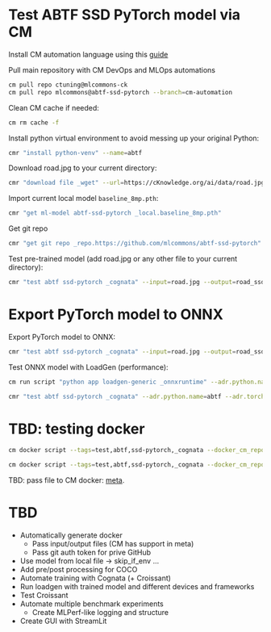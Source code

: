 # Test ABTF SSD PyTorch model via CM

Install CM automation language using this [guide](https://github.com/mlcommons/ck/blob/master/docs/installation.md)

Pull main repository with CM DevOps and MLOps automations

```bash
cm pull repo ctuning@mlcommons-ck
cm pull repo mlcommons@abtf-ssd-pytorch --branch=cm-automation
```

Clean CM cache if needed:

```bash
cm rm cache -f
```

Install python virtual environment to avoid messing up your original Python:

```bash
cmr "install python-venv" --name=abtf
```

Download road.jpg to your current directory:
```bash
cmr "download file _wget" --url=https://cKnowledge.org/ai/data/road.jpg --verify=no --md5sum=470ba3b9a2f9ae21ed7a03e2680108a5
```

Import current local model `baseline_8mp.pth`:
```bash
cmr "get ml-model abtf-ssd-pytorch _local.baseline_8mp.pth"
```

Get git repo
```bash
cmr "get git repo _repo.https://github.com/mlcommons/abtf-ssd-pytorch" --env.CM_GIT_BRANCH=cognata --extra_cache_tags=abtf,ssd,pytorch --env.CM_GIT_CHECKOUT_PATH_ENV_NAME=CM_ABTF_SSD_PYTORCH
```

Test pre-trained model (add road.jpg or any other file to your current directory):
```bash
cmr "test abtf ssd-pytorch _cognata" --input=road.jpg --output=road_ssd.jpg
```

# Export PyTorch model to ONNX

Export PyTorch model to ONNX:
```bash
cmr "test abtf ssd-pytorch _cognata" --input=road.jpg --output=road_ssd.jpg --export_model=baseline_8mp.onnx
```

Test ONNX model with LoadGen (performance):
```bash
cm run script "python app loadgen-generic _onnxruntime" --adr.python.name=abtf --modelpath=baseline_8mp.onnx --samples=10 --quiet
```


```bash
cmr "test abtf ssd-pytorch _cognata" --adr.python.name=abtf --adr.torch.version=1.13.1 --adr.torchvision.version=0.14.1 --input=road.jpg --output=road_ssd.jpg
```

# TBD: testing docker

```bash
cm docker script --tags=test,abtf,ssd-pytorch,_cognata --docker_cm_repo=ctuning@mlcommons-ck --env.CM_GH_TOKEN={TOKEN} --input=road.jpg --output=road_ssd.jpg
```

```bash
cm docker script --tags=test,abtf,ssd-pytorch,_cognata --docker_cm_repo=ctuning@mlcommons-ck --docker_os=ubuntu --docker_os_version=23.04 --input=road.jpg --output=road_ssd.jpg 
```

TBD: pass file to CM docker: [meta](https://github.com/mlcommons/ck/blob/master/cm-mlops/script/build-mlperf-inference-server-nvidia/_cm.yaml#L197).



# TBD

* Automatically generate docker
  * Pass input/output files (CM has support in meta)
  * Pass git auth token for prive GitHub
* Use model from local file -> skip_if_env ...
* Add pre/post processing for COCO
* Automate training with Cognata (+ Croissant)
* Run loadgen with trained model and different devices and frameworks
* Test Croissant
* Automate multiple benchmark experiments
  * Create MLPerf-like logging and structure
* Create GUI with StreamLit
